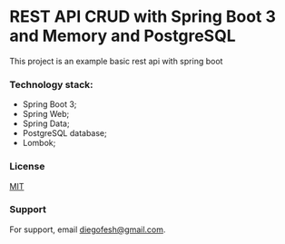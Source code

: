 # REST API CRUD with Spring Boot 3 and Memory and PostgreSQL
This project is an example basic rest api with spring boot

### Technology stack:
* Spring Boot 3;
* Spring Web;
* Spring Data;
* PostgreSQL database;
* Lombok;

### License
[MIT](https://choosealicense.com/licenses/mit/)

### Support
For support, email diegofesh@gmail.com.

